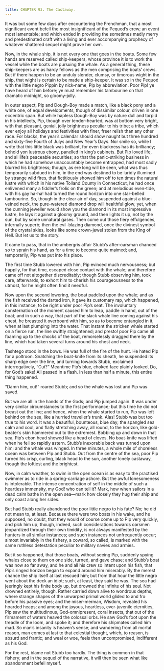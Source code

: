 ```yaml
---
title: CHAPTER 93. The Castaway.
---
```


It was but some few days after encountering the Frenchman, that a most significant event befell the most insignificant of the Pequod’s crew; an event most lamentable; and which ended in providing the sometimes madly merry and predestinated craft with a living and ever accompanying prophecy of whatever shattered sequel might prove her own.

Now, in the whale ship, it is not every one that goes in the boats. Some few hands are reserved called ship-keepers, whose province it is to work the vessel while the boats are pursuing the whale. As a general thing, these ship-keepers are as hardy fellows as the men comprising the boats’ crews. But if there happen to be an unduly slender, clumsy, or timorous wight in the ship, that wight is certain to be made a ship-keeper. It was so in the Pequod with the little negro Pippin by nick-name, Pip by abbreviation. Poor Pip! ye have heard of him before; ye must remember his tambourine on that dramatic midnight, so gloomy-jolly.

In outer aspect, Pip and Dough-Boy made a match, like a black pony and a white one, of equal developments, though of dissimilar colour, driven in one eccentric span. But while hapless Dough-Boy was by nature dull and torpid in his intellects, Pip, though over tender-hearted, was at bottom very bright, with that pleasant, genial, jolly brightness peculiar to his tribe; a tribe, which ever enjoy all holidays and festivities with finer, freer relish than any other race. For blacks, the year’s calendar should show naught but three hundred and sixty-five Fourth of Julys and New Year’s Days. Nor smile so, while I write that this little black was brilliant, for even blackness has its brilliancy; behold yon lustrous ebony, panelled in king’s cabinets. But Pip loved life, and all life’s peaceable securities; so that the panic-striking business in which he had somehow unaccountably become entrapped, had most sadly blurred his brightness; though, as ere long will be seen, what was thus temporarily subdued in him, in the end was destined to be luridly illumined by strange wild fires, that fictitiously showed him off to ten times the natural lustre with which in his native Tolland County in Connecticut, he had once enlivened many a fiddler’s frolic on the green; and at melodious even-tide, with his gay ha-ha! had turned the round horizon into one star-belled tambourine. So, though in the clear air of day, suspended against a blue-veined neck, the pure-watered diamond drop will healthful glow; yet, when the cunning jeweller would show you the diamond in its most impressive lustre, he lays it against a gloomy ground, and then lights it up, not by the sun, but by some unnatural gases. Then come out those fiery effulgences, infernally superb; then the evil-blazing diamond, once the divinest symbol of the crystal skies, looks like some crown-jewel stolen from the King of Hell. But let us to the story.

It came to pass, that in the ambergris affair Stubb’s after-oarsman chanced so to sprain his hand, as for a time to become quite maimed; and, temporarily, Pip was put into his place.

The first time Stubb lowered with him, Pip evinced much nervousness; but happily, for that time, escaped close contact with the whale; and therefore came off not altogether discreditably; though Stubb observing him, took care, afterwards, to exhort him to cherish his courageousness to the utmost, for he might often find it needful.

Now upon the second lowering, the boat paddled upon the whale; and as the fish received the darted iron, it gave its customary rap, which happened, in this instance, to be right under poor Pip’s seat. The involuntary consternation of the moment caused him to leap, paddle in hand, out of the boat; and in such a way, that part of the slack whale line coming against his chest, he breasted it overboard with him, so as to become entangled in it, when at last plumping into the water. That instant the stricken whale started on a fierce run, the line swiftly straightened; and presto! poor Pip came all foaming up to the chocks of the boat, remorselessly dragged there by the line, which had taken several turns around his chest and neck.

Tashtego stood in the bows. He was full of the fire of the hunt. He hated Pip for a poltroon. Snatching the boat-knife from its sheath, he suspended its sharp edge over the line, and turning towards Stubb, exclaimed interrogatively, “Cut?” Meantime Pip’s blue, choked face plainly looked, Do, for God’s sake! All passed in a flash. In less than half a minute, this entire thing happened.

“Damn him, cut!” roared Stubb; and so the whale was lost and Pip was saved.

But we are all in the hands of the Gods; and Pip jumped again. It was under very similar circumstances to the first performance; but this time he did not breast out the line; and hence, when the whale started to run, Pip was left behind on the sea, like a hurried traveller’s trunk. Alas! Stubb was but too true to his word. It was a beautiful, bounteous, blue day; the spangled sea calm and cool, and flatly stretching away, all round, to the horizon, like gold-beater’s skin hammered out to the extremest. Bobbing up and down in that sea, Pip’s ebon head showed like a head of cloves. No boat-knife was lifted when he fell so rapidly astern. Stubb’s inexorable back was turned upon him; and the whale was winged. In three minutes, a whole mile of shoreless ocean was between Pip and Stubb. Out from the centre of the sea, poor Pip turned his crisp, curling, black head to the sun, another lonely castaway, though the loftiest and the brightest.

Now, in calm weather, to swim in the open ocean is as easy to the practised swimmer as to ride in a spring-carriage ashore. But the awful lonesomeness is intolerable. The intense concentration of self in the middle of such a heartless immensity, my God! who can tell it? Mark, how when sailors in a dead calm bathe in the open sea—mark how closely they hug their ship and only coast along her sides.

But had Stubb really abandoned the poor little negro to his fate? No; he did not mean to, at least. Because there were two boats in his wake, and he supposed, no doubt, that they would of course come up to Pip very quickly, and pick him up; though, indeed, such considerations towards oarsmen jeopardized through their own timidity, is not always manifested by the hunters in all similar instances; and such instances not unfrequently occur; almost invariably in the fishery, a coward, so called, is marked with the same ruthless detestation peculiar to military navies and armies.

But it so happened, that those boats, without seeing Pip, suddenly spying whales close to them on one side, turned, and gave chase; and Stubb’s boat was now so far away, and he and all his crew so intent upon his fish, that Pip’s ringed horizon began to expand around him miserably. By the merest chance the ship itself at last rescued him; but from that hour the little negro went about the deck an idiot; such, at least, they said he was. The sea had jeeringly kept his finite body up, but drowned the infinite of his soul. Not drowned entirely, though. Rather carried down alive to wondrous depths, where strange shapes of the unwarped primal world glided to and fro before his passive eyes; and the miser-merman, Wisdom, revealed his hoarded heaps; and among the joyous, heartless, ever-juvenile eternities, Pip saw the multitudinous, God-omnipresent, coral insects, that out of the firmament of waters heaved the colossal orbs. He saw God’s foot upon the treadle of the loom, and spoke it; and therefore his shipmates called him mad. So man’s insanity is heaven’s sense; and wandering from all mortal reason, man comes at last to that celestial thought, which, to reason, is absurd and frantic; and weal or woe, feels then uncompromised, indifferent as his God.

For the rest, blame not Stubb too hardly. The thing is common in that fishery; and in the sequel of the narrative, it will then be seen what like abandonment befell myself.